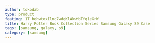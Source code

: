 ```yaml
---
author: tokodab
type: product
featimg: 1T_behwtoxIlnc7wdqKlAkwMbTfq1eGrW
title: Harry Potter Book Collection Series Samsung Galaxy S9 Case
tags: [samsung, galaxy, s9]
category: [samsung]
---
```

